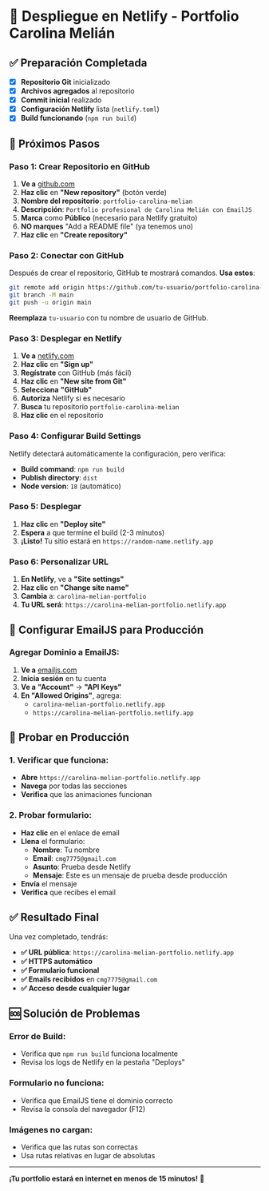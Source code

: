 # 🚀 Despliegue en Netlify - Portfolio Carolina Melián

## ✅ **Preparación Completada**

- [x] **Repositorio Git** inicializado
- [x] **Archivos agregados** al repositorio
- [x] **Commit inicial** realizado
- [x] **Configuración Netlify** lista (`netlify.toml`)
- [x] **Build funcionando** (`npm run build`)

## 🎯 **Próximos Pasos**

### **Paso 1: Crear Repositorio en GitHub**

1. **Ve a** [github.com](https://github.com)
2. **Haz clic** en **"New repository"** (botón verde)
3. **Nombre del repositorio**: `portfolio-carolina-melian`
4. **Descripción**: `Portfolio profesional de Carolina Melián con EmailJS`
5. **Marca** como **Público** (necesario para Netlify gratuito)
6. **NO marques** "Add a README file" (ya tenemos uno)
7. **Haz clic** en **"Create repository"**

### **Paso 2: Conectar con GitHub**

Después de crear el repositorio, GitHub te mostrará comandos. **Usa estos**:

```bash
git remote add origin https://github.com/tu-usuario/portfolio-carolina-melian.git
git branch -M main
git push -u origin main
```

**Reemplaza** `tu-usuario` con tu nombre de usuario de GitHub.

### **Paso 3: Desplegar en Netlify**

1. **Ve a** [netlify.com](https://netlify.com)
2. **Haz clic** en **"Sign up"**
3. **Regístrate** con GitHub (más fácil)
4. **Haz clic** en **"New site from Git"**
5. **Selecciona** **"GitHub"**
6. **Autoriza** Netlify si es necesario
7. **Busca** tu repositorio `portfolio-carolina-melian`
8. **Haz clic** en el repositorio

### **Paso 4: Configurar Build Settings**

Netlify detectará automáticamente la configuración, pero verifica:

- **Build command**: `npm run build`
- **Publish directory**: `dist`
- **Node version**: `18` (automático)

### **Paso 5: Desplegar**

1. **Haz clic** en **"Deploy site"**
2. **Espera** a que termine el build (2-3 minutos)
3. **¡Listo!** Tu sitio estará en `https://random-name.netlify.app`

### **Paso 6: Personalizar URL**

1. **En Netlify**, ve a **"Site settings"**
2. **Haz clic** en **"Change site name"**
3. **Cambia** a: `carolina-melian-portfolio`
4. **Tu URL será**: `https://carolina-melian-portfolio.netlify.app`

## 📧 **Configurar EmailJS para Producción**

### **Agregar Dominio a EmailJS:**

1. **Ve a** [emailjs.com](https://emailjs.com)
2. **Inicia sesión** en tu cuenta
3. **Ve a** **"Account"** → **"API Keys"**
4. **En "Allowed Origins"**, agrega:
   - `carolina-melian-portfolio.netlify.app`
   - `https://carolina-melian-portfolio.netlify.app`

## 🧪 **Probar en Producción**

### **1. Verificar que funciona:**
- **Abre** `https://carolina-melian-portfolio.netlify.app`
- **Navega** por todas las secciones
- **Verifica** que las animaciones funcionan

### **2. Probar formulario:**
- **Haz clic** en el enlace de email
- **Llena** el formulario:
  - **Nombre**: Tu nombre
  - **Email**: `cmg7775@gmail.com`
  - **Asunto**: Prueba desde Netlify
  - **Mensaje**: Este es un mensaje de prueba desde producción
- **Envía** el mensaje
- **Verifica** que recibes el email

## ✅ **Resultado Final**

Una vez completado, tendrás:

- **✅ URL pública**: `https://carolina-melian-portfolio.netlify.app`
- **✅ HTTPS automático**
- **✅ Formulario funcional**
- **✅ Emails recibidos** en `cmg7775@gmail.com`
- **✅ Acceso desde cualquier lugar**

## 🆘 **Solución de Problemas**

### **Error de Build:**
- Verifica que `npm run build` funciona localmente
- Revisa los logs de Netlify en la pestaña "Deploys"

### **Formulario no funciona:**
- Verifica que EmailJS tiene el dominio correcto
- Revisa la consola del navegador (F12)

### **Imágenes no cargan:**
- Verifica que las rutas son correctas
- Usa rutas relativas en lugar de absolutas

---

**¡Tu portfolio estará en internet en menos de 15 minutos!** 🚀
